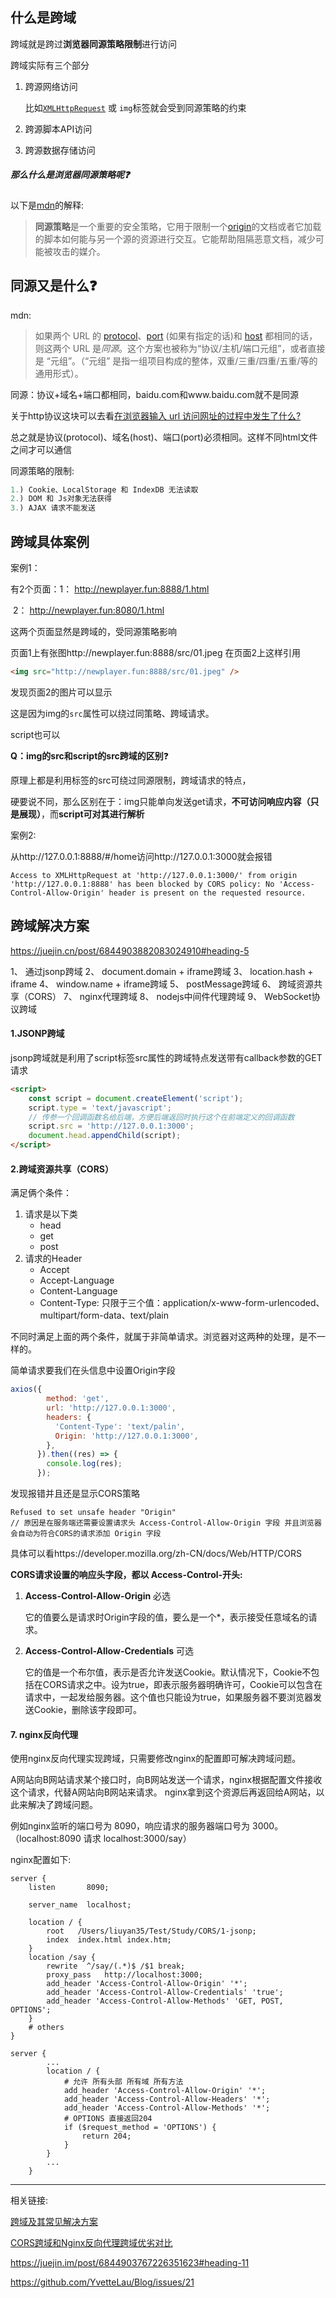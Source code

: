 ## 什么是跨域

跨域就是跨过**浏览器同源策略限制**进行访问

跨域实际有三个部分

1. 跨源网络访问

   比如[`XMLHttpRequest`](https://developer.mozilla.org/zh-CN/docs/Web/API/XMLHttpRequest) 或 `img`标签就会受到同源策略的约束

2. 跨源脚本API访问

3. 跨源数据存储访问

##### 那么什么是浏览器同源策略呢❓

以下是[mdn](https://developer.mozilla.org/zh-CN/docs/Web/Security/Same-origin_policy)的解释:

> **同源策略**是一个重要的安全策略，它用于限制一个[origin](https://developer.mozilla.org/zh-CN/docs/Glossary/源)的文档或者它加载的脚本如何能与另一个源的资源进行交互。它能帮助阻隔恶意文档，减少可能被攻击的媒介。

## 同源又是什么❓

mdn:

> 如果两个 URL 的 [protocol](https://developer.mozilla.org/zh-CN/docs/Glossary/Protocol)、[port](https://developer.mozilla.org/en-US/docs/Glossary/port) (如果有指定的话)和 [host](https://developer.mozilla.org/en-US/docs/Glossary/host) 都相同的话，则这两个 URL 是*同源*。这个方案也被称为“协议/主机/端口元组”，或者直接是 “元组”。（“元组” 是指一组项目构成的整体，双重/三重/四重/五重/等的通用形式）。

同源：协议+域名+端口都相同，baidu.com和www.baidu.com就不是同源

关于http协议这块可以去看[在浏览器输入 url 访问网址的过程中发生了什么?](https://github.com/fncheng/blog/blob/master/http/http%E5%8D%8F%E8%AE%AE.md#%E5%9C%A8%E6%B5%8F%E8%A7%88%E5%99%A8%E8%BE%93%E5%85%A5-url-%E8%AE%BF%E9%97%AE%E7%BD%91%E5%9D%80%E7%9A%84%E8%BF%87%E7%A8%8B%E4%B8%AD%E5%8F%91%E7%94%9F%E4%BA%86%E4%BB%80%E4%B9%88)

总之就是协议(protocol)、域名(host)、端口(port)必须相同。这样不同html文件之间才可以通信

同源策略的限制:

```javascript
1.) Cookie、LocalStorage 和 IndexDB 无法读取
2.) DOM 和 Js对象无法获得
3.) AJAX 请求不能发送
```



## 跨域具体案例

案例1：

有2个页面：1： http://newplayer.fun:8888/1.html

​					2： http://newplayer.fun:8080/1.html

这两个页面显然是跨域的，受同源策略影响

页面1上有张图http://newplayer.fun:8888/src/01.jpeg 在页面2上这样引用

```html
<img src="http://newplayer.fun:8888/src/01.jpeg" />
```

发现页面2的图片可以显示

这是因为img的`src`属性可以绕过同策略、跨域请求。

script也可以

**Q：img的src和script的src跨域的区别**❓

原理上都是利用标签的src可绕过同源限制，跨域请求的特点，

硬要说不同，那么区别在于：img只能单向发送get请求，**不可访问响应内容（只是展现）**，而**script可对其进行解析**

案例2:

从http://127.0.0.1:8888/#/home访问http://127.0.0.1:3000就会报错

```http
Access to XMLHttpRequest at 'http://127.0.0.1:3000/' from origin 'http://127.0.0.1:8888' has been blocked by CORS policy: No 'Access-Control-Allow-Origin' header is present on the requested resource.
```





















## 跨域解决方案

https://juejin.cn/post/6844903882083024910#heading-5

1、 通过jsonp跨域
2、 document.domain + iframe跨域
3、 location.hash + iframe
4、 window.name + iframe跨域
5、 postMessage跨域
6、 跨域资源共享（CORS）
7、 nginx代理跨域
8、 nodejs中间件代理跨域
9、 WebSocket协议跨域

#### 1.JSONP跨域

jsonp跨域就是利用了script标签src属性的跨域特点发送带有callback参数的GET请求

```html
<script>
	const script = document.createElement('script');
	script.type = 'text/javascript';
	// 传参一个回调函数名给后端，方便后端返回时执行这个在前端定义的回调函数
	script.src = 'http://127.0.0.1:3000';
	document.head.appendChild(script);
</script>
```

#### 2.跨域资源共享（CORS）

满足俩个条件：

1. 请求是以下类
   - head
   - get
   - post
2. 请求的Header
   - Accept
   - Accept-Language
   - Content-Language
   - Content-Type: 只限于三个值：application/x-www-form-urlencoded、multipart/form-data、text/plain

不同时满足上面的两个条件，就属于非简单请求。浏览器对这两种的处理，是不一样的。

简单请求要我们在头信息中设置Origin字段

```js
axios({
        method: 'get',
        url: 'http://127.0.0.1:3000',
        headers: {
          'Content-Type': 'text/palin',
          Origin: 'http://127.0.0.1:3000',
        },
      }).then((res) => {
        console.log(res);
      });
```

发现报错并且还是显示CORS策略

```http
Refused to set unsafe header "Origin"
// 原因是在服务端还需要设置请求头 Access-Control-Allow-Origin 字段 并且浏览器会自动为符合CORS的请求添加 Origin 字段
```

具体可以看https://developer.mozilla.org/zh-CN/docs/Web/HTTP/CORS

**CORS请求设置的响应头字段，都以 Access-Control-开头:**

1. **Access-Control-Allow-Origin** 必选

   它的值要么是请求时Origin字段的值，要么是一个*，表示接受任意域名的请求。

2. **Access-Control-Allow-Credentials** 可选

   它的值是一个布尔值，表示是否允许发送Cookie。默认情况下，Cookie不包括在CORS请求之中。设为true，即表示服务器明确许可，Cookie可以包含在请求中，一起发给服务器。这个值也只能设为true，如果服务器不要浏览器发送Cookie，删除该字段即可。





#### 7. nginx反向代理

使用nginx反向代理实现跨域，只需要修改nginx的配置即可解决跨域问题。

A网站向B网站请求某个接口时，向B网站发送一个请求，nginx根据配置文件接收这个请求，代替A网站向B网站来请求。
nginx拿到这个资源后再返回给A网站，以此来解决了跨域问题。

例如nginx监听的端口号为 8090，响应请求的服务器端口号为 3000。（localhost:8090 请求 localhost:3000/say）

nginx配置如下:

```nginx
server {
    listen       8090;

    server_name  localhost;

    location / {
        root   /Users/liuyan35/Test/Study/CORS/1-jsonp;
        index  index.html index.htm;
    }
    location /say {
        rewrite  ^/say/(.*)$ /$1 break;
        proxy_pass   http://localhost:3000;
        add_header 'Access-Control-Allow-Origin' '*';
        add_header 'Access-Control-Allow-Credentials' 'true';
        add_header 'Access-Control-Allow-Methods' 'GET, POST, OPTIONS';
    }
    # others
}
```

```nginx
server {
        ...
        location / {
            # 允许 所有头部 所有域 所有方法
            add_header 'Access-Control-Allow-Origin' '*';
            add_header 'Access-Control-Allow-Headers' '*';
            add_header 'Access-Control-Allow-Methods' '*';
            # OPTIONS 直接返回204
            if ($request_method = 'OPTIONS') {
                return 204;
            }
        }
        ...
    }
```







----

相关链接:

[跨域及其常见解决方案](https://cloud.tencent.com/developer/article/1175899)

[CORS跨域和Nginx反向代理跨域优劣对比](https://segmentfault.com/a/1190000016229792)

https://juejin.im/post/6844903767226351623#heading-11

https://github.com/YvetteLau/Blog/issues/21